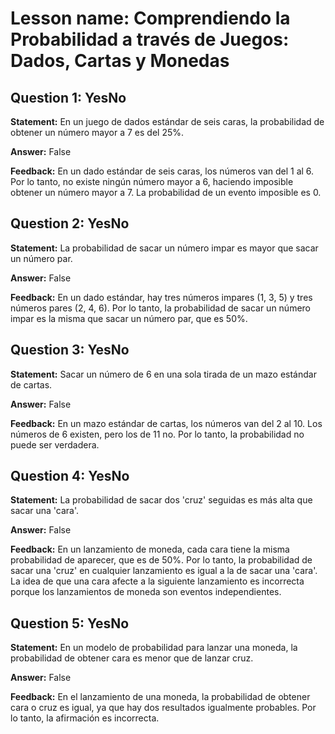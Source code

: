 # Lesson name: Comprendiendo la Probabilidad a través de Juegos: Dados, Cartas y Monedas

## Question 1: YesNo

**Statement:** En un juego de dados estándar de seis caras, la probabilidad de obtener un número mayor a 7 es del 25%.

**Answer:** False

**Feedback:**
En un dado estándar de seis caras, los números van del 1 al 6. Por lo tanto, no existe ningún número mayor a 6, haciendo imposible obtener un número mayor a 7. La probabilidad de un evento imposible es 0.


## Question 2: YesNo

**Statement:** La probabilidad de sacar un número impar es mayor que sacar un número par.

**Answer:** False

**Feedback:**
En un dado estándar, hay tres números impares (1, 3, 5) y tres números pares (2, 4, 6). Por lo tanto, la probabilidad de sacar un número impar es la misma que sacar un número par, que es 50%.


## Question 3: YesNo

**Statement:** Sacar un número de 6 en una sola tirada de un mazo estándar de cartas.

**Answer:** False

**Feedback:**
En un mazo estándar de cartas, los números van del 2 al 10. Los números de 6 existen, pero los de 11 no. Por lo tanto, la probabilidad no puede ser verdadera.


## Question 4: YesNo

**Statement:** La probabilidad de sacar dos 'cruz' seguidas es más alta que sacar una 'cara'.

**Answer:** False

**Feedback:**
En un lanzamiento de moneda, cada cara tiene la misma probabilidad de aparecer, que es de 50%. Por lo tanto, la probabilidad de sacar una 'cruz' en cualquier lanzamiento es igual a la de sacar una 'cara'. La idea de que una cara afecte a la siguiente lanzamiento es incorrecta porque los lanzamientos de moneda son eventos independientes.


## Question 5: YesNo

**Statement:** En un modelo de probabilidad para lanzar una moneda, la probabilidad de obtener cara es menor que de lanzar cruz.

**Answer:** False

**Feedback:**
En el lanzamiento de una moneda, la probabilidad de obtener cara o cruz es igual, ya que hay dos resultados igualmente probables. Por lo tanto, la afirmación es incorrecta.

